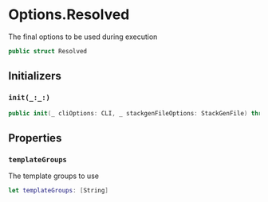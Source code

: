 # Options.Resolved

The final options to be used during execution

``` swift
public struct Resolved
```

## Initializers

### `init(_:_:)`

``` swift
public init(_ cliOptions: CLI, _ stackgenFileOptions: StackGenFile) throws
```

## Properties

### `templateGroups`

The template groups to use

``` swift
let templateGroups: [String]
```
